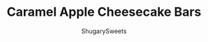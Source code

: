 ---
layout: ../../layouts/MarkdownPostLayout.astro
title: Caramel Apple Cheesecake Bars
author: ShugarySweets
pubDate: 2018-10-16
description: "One bite of these Caramel Apple Cheesecake Bars will leave you wanting another! Cookie crust with creamy cheesecake filling, fresh apples, and a thick brown sugar streusel, all topped with a drizzle of decadent caramel sauce!"
image_url: https://www.shugarysweets.com/wp-content/uploads/2018/05/caramel-apple-cheesecake-bars-facebook.jpg
tags: ["Desserts","American"]
calories: 436
protein: 5
carbohydrates: 51
fats: 25
fiber: 2
ingredients: ["1 box (11 ounce) vanilla wafer cookies (about 3 cups)","1/2 cup unsalted butter, melted","1/3 cup heavy whipping cream","1/2 cup white chocolate morsels","2 packages (8 ounce each) cream cheese, softened","3/4 cup granulated sugar","1 1/2 teaspoon cornstarch","1/2 cup sour cream","1 teaspoon vanilla extract","2 large eggs","1/4 teaspoon nutmeg","1/4 teaspoon ginger","1/4 teaspoon cinnamon","4 cups diced and peeled apples","1 cup light brown sugar, packed","3/4 cup quick oats","3/4 cup all-purpose flour","1 teaspoon cinnamon","1/2 cup unsalted butter, softened","1/4 cup caramel sauce"]
serves: 12
time: "1 hour 10 minutes"
prepTime: "30 minutes"
instructions: ["Preheat oven to 350 degrees F. Line a 9-inch square baking dish with foil. Set aside.","In a food processor, process cookies until fine crumb. Slowly add in melted butter and mix until completely combined (I just pulse a few times). Press into the bottom of your prepared dish.","Bake crust for about 8 minutes, remove and cool while preparing cheesecake filling (doesn't need to be cooled completely).","For the filling, combine white chocolate chips and heavy cream in a microwave safe bowl. Heat one minute and stir until melted and smooth (heat additional 15 seconds if needed). Set aside.","In a mixer, combine cream cheese with sugar and cornstarch and beat until fluffy, about 3-4 minutes. Beat in sour cream, eggs, vanilla, and spices. Slowly beat in white chocolate mixture. Pour over prepared crust. Top with diced apples. Set aside.","In a bowl, combine streusel ingredients and mix with hands until crumbly. Sprinkle over apples. Return to oven and bake for 40 minutes. Center may be slightly jiggly. Cool completely then refrigerate for at least 3 hours (or overnight).","When ready to serve, cut into bars and drizzle with caramel sauce. ENJOY!"]
nutrition: ["436 calories","51 grams carbohydrates","91 milligrams cholesterol","25 grams fat","2 grams fiber","5 grams protein","15 grams saturated fat","96 milligrams sodium","40 grams sugar","0 grams trans fat","8 grams unsaturated fat"]
---